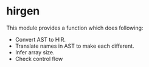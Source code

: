 # hirgen

This module provides a function which does following:

- Convert AST to HIR.
- Translate names in AST to make each different.
- Infer array size.
- Check control flow
